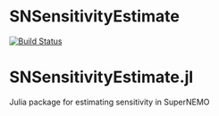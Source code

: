 # SNSensitivityEstimate

[![Build Status](https://github.com/shoram444/SNSensitivityEstimate.jl/actions/workflows/CI.yml/badge.svg?branch=main)](https://github.com/shoram444/SNSensitivityEstimate.jl/actions/workflows/CI.yml?query=branch%3Amain)

# SNSensitivityEstimate.jl
Julia package for estimating sensitivity in SuperNEMO
